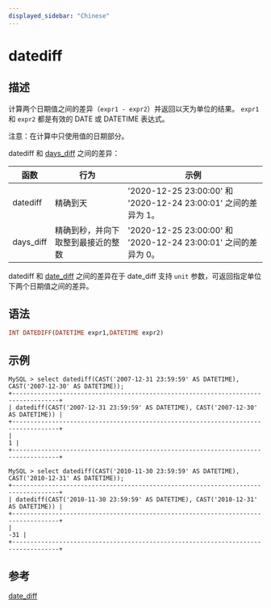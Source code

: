 ```yaml
---
displayed_sidebar: "Chinese"
---
```


# datediff

## 描述

计算两个日期值之间的差异（`expr1 - expr2`）并返回以天为单位的结果。 `expr1` 和 `expr2` 都是有效的 DATE 或 DATETIME 表达式。

注意：在计算中只使用值的日期部分。

datediff 和 [days_diff](./days_diff.md) 之间的差异：

|函数|行为|示例|
|---|---|---|
|datediff|精确到天|'2020-12-25 23:00:00' 和 '2020-12-24 23:00:01' 之间的差异为 1。|
|days_diff|精确到秒，并向下取整到最接近的整数|'2020-12-25 23:00:00' 和 '2020-12-24 23:00:01' 之间的差异为 0。|

datediff 和 [date_diff](./date_diff.md) 之间的差异在于 date_diff 支持 `unit` 参数，可返回指定单位下两个日期值之间的差异。

## 语法

```Haskell
INT DATEDIFF(DATETIME expr1,DATETIME expr2)
```

## 示例

```Plain Text
MySQL > select datediff(CAST('2007-12-31 23:59:59' AS DATETIME), CAST('2007-12-30' AS DATETIME));
+-----------------------------------------------------------------------------------+
| datediff(CAST('2007-12-31 23:59:59' AS DATETIME), CAST('2007-12-30' AS DATETIME)) |
+-----------------------------------------------------------------------------------+
|                                                                                 1 |
+-----------------------------------------------------------------------------------+

MySQL > select datediff(CAST('2010-11-30 23:59:59' AS DATETIME), CAST('2010-12-31' AS DATETIME));
+-----------------------------------------------------------------------------------+
| datediff(CAST('2010-11-30 23:59:59' AS DATETIME), CAST('2010-12-31' AS DATETIME)) |
+-----------------------------------------------------------------------------------+
|                                                                               -31 |
+-----------------------------------------------------------------------------------+
```

## 参考

[date_diff](./date_diff.md)